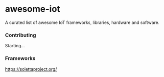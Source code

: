 # awesome-iot
A curated list of awesome IoT frameworks, libraries, hardware and software. 

### Contributing
Starting...

### Frameworks
https://solettaproject.org/
